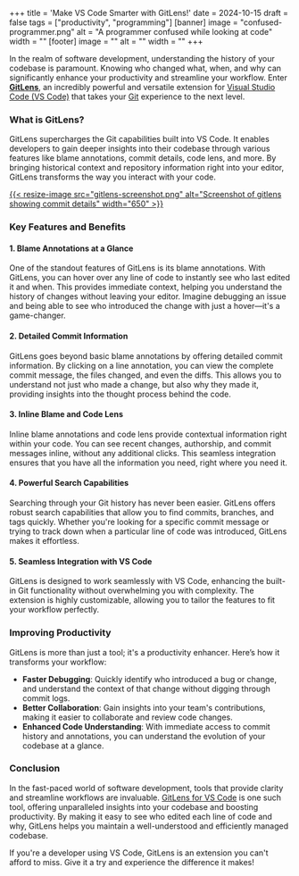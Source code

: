 +++
title = 'Make VS Code Smarter with GitLens!'
date = 2024-10-15
draft = false
tags = ["productivity", "programming"]
[banner]
  image = "confused-programmer.png"
  alt = "A programmer confused while looking at code"
  width = ""
[footer]
  image = ""
  alt = ""
  width = ""
+++

In the realm of software development, understanding the history of your codebase is paramount. Knowing who changed what, when, and why can significantly enhance your productivity and streamline your workflow. Enter [**GitLens**](https://marketplace.visualstudio.com/items?itemName=eamodio.gitlens), an incredibly powerful and versatile extension for [Visual Studio Code (VS Code)](https://code.visualstudio.com/) that takes your [Git](https://git-scm.com/) experience to the next level.

### What is GitLens?

GitLens supercharges the Git capabilities built into VS Code. It enables developers to gain deeper insights into their codebase through various features like blame annotations, commit details, code lens, and more. By bringing historical context and repository information right into your editor, GitLens transforms the way you interact with your code.

[{{< resize-image src="gitlens-screenshot.png" alt="Screenshot of gitlens showing commit details" width="650" >}}](https://www.gitkraken.com/gitlens#)

### Key Features and Benefits

#### 1. Blame Annotations at a Glance

One of the standout features of GitLens is its blame annotations. With GitLens, you can hover over any line of code to instantly see who last edited it and when. This provides immediate context, helping you understand the history of changes without leaving your editor. Imagine debugging an issue and being able to see who introduced the change with just a hover—it's a game-changer.

#### 2. Detailed Commit Information

GitLens goes beyond basic blame annotations by offering detailed commit information. By clicking on a line annotation, you can view the complete commit message, the files changed, and even the diffs. This allows you to understand not just who made a change, but also why they made it, providing insights into the thought process behind the code.

#### 3. Inline Blame and Code Lens

Inline blame annotations and code lens provide contextual information right within your code. You can see recent changes, authorship, and commit messages inline, without any additional clicks. This seamless integration ensures that you have all the information you need, right where you need it.

#### 4. Powerful Search Capabilities

Searching through your Git history has never been easier. GitLens offers robust search capabilities that allow you to find commits, branches, and tags quickly. Whether you're looking for a specific commit message or trying to track down when a particular line of code was introduced, GitLens makes it effortless.

#### 5. Seamless Integration with VS Code

GitLens is designed to work seamlessly with VS Code, enhancing the built-in Git functionality without overwhelming you with complexity. The extension is highly customizable, allowing you to tailor the features to fit your workflow perfectly.

### Improving Productivity

GitLens is more than just a tool; it's a productivity enhancer. Here’s how it transforms your workflow:

- **Faster Debugging**: Quickly identify who introduced a bug or change, and understand the context of that change without digging through commit logs.
- **Better Collaboration**: Gain insights into your team's contributions, making it easier to collaborate and review code changes.
- **Enhanced Code Understanding**: With immediate access to commit history and annotations, you can understand the evolution of your codebase at a glance.

### Conclusion

In the fast-paced world of software development, tools that provide clarity and streamline workflows are invaluable. [GitLens for VS Code](https://marketplace.visualstudio.com/items?itemName=eamodio.gitlens) is one such tool, offering unparalleled insights into your codebase and boosting productivity. By making it easy to see who edited each line of code and why, GitLens helps you maintain a well-understood and efficiently managed codebase.

If you're a developer using VS Code, GitLens is an extension you can't afford to miss. Give it a try and experience the difference it makes!
